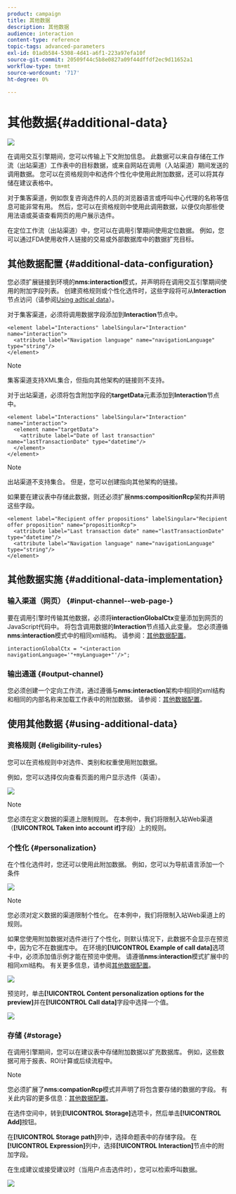 ```yaml
---
product: campaign
title: 其他数据
description: 其他数据
audience: interaction
content-type: reference
topic-tags: advanced-parameters
exl-id: 01adb584-5308-4d41-a6f1-223a97efa10f
source-git-commit: 20509f44c5b8e0827a09f44dffdf2ec9d11652a1
workflow-type: tm+mt
source-wordcount: '717'
ht-degree: 0%

---
```


# 其他数据{#additional-data}

![](../../assets/v7-only.svg)

在调用交互引擎期间，您可以传输上下文附加信息。 此数据可以来自存储在工作流（出站渠道）工作表中的目标数据，或来自网站在调用（入站渠道）期间发送的调用数据。 您可以在资格规则中和选件个性化中使用此附加数据，还可以将其存储在建议表格中。

对于集客渠道，例如恢复咨询选件的人员的浏览器语言或呼叫中心代理的名称等信息可能非常有用。 然后，您可以在资格规则中使用此调用数据，以便仅向那些使用法语或英语查看网页的用户展示选件。

在定位工作流（出站渠道）中，您可以在调用引擎期间使用定位数据。 例如，您可以通过FDA使用收件人链接的交易或外部数据库中的数据扩充目标。

## 其他数据配置 {#additional-data-configuration}

您必须扩展链接到环境的&#x200B;**nms:interaction**&#x200B;模式，并声明将在调用交互引擎期间使用的附加字段列表。 创建资格规则或个性化选件时，这些字段将可从&#x200B;**Interaction**&#x200B;节点访问（请参阅[Using adtical data](#using-additional-data)）。

对于集客渠道，必须将调用数据字段添加到&#x200B;**Interaction**&#x200B;节点中。

```
<element label="Interactions" labelSingular="Interaction" name="interaction">
  <attribute label="Navigation language" name="navigationLanguage" type="string"/>
</element>
```

>[!NOTE]
>
>集客渠道支持XML集合，但指向其他架构的链接则不支持。

对于出站渠道，必须将包含附加字段的&#x200B;**targetData**&#x200B;元素添加到&#x200B;**Interaction**&#x200B;节点中。

```
<element label="Interactions" labelSingular="Interaction" name="interaction">
  <element name="targetData">
    <attribute label="Date of last transaction" name="lastTransactionDate" type="datetime"/>
  </element>
</element>
```

>[!NOTE]
>
>出站渠道不支持集合。 但是，您可以创建指向其他架构的链接。

如果要在建议表中存储此数据，则还必须扩展&#x200B;**nms:compositionRcp**&#x200B;架构并声明这些字段。

```
<element label="Recipient offer propositions" labelSingular="Recipient offer proposition" name="propositionRcp">
  <attribute label="Last transaction date" name="lastTransactionDate" type="datetime"/>
  <attribute label="Navigation language" name="navigationLanguage" type="string"/>
</element>
```

## 其他数据实施 {#additional-data-implementation}

### 输入渠道（网页） {#input-channel--web-page-}

要在调用引擎时传输其他数据，必须将&#x200B;**interactionGlobalCtx**&#x200B;变量添加到网页的JavaScript代码中。 将包含调用数据的&#x200B;**Interaction**&#x200B;节点插入此变量。 您必须遵循&#x200B;**nms:interaction**&#x200B;模式中的相同xml结构。 请参阅：[其他数据配置](#additional-data-configuration)。

```
interactionGlobalCtx = "<interaction navigationLanguage='"+myLanguage+"'/>";
```

### 输出通道 {#output-channel}

您必须创建一个定向工作流，通过遵循与&#x200B;**nms:interaction**&#x200B;架构中相同的xml结构和相同的内部名称来加载工作表中的附加数据。 请参阅：[其他数据配置](#additional-data-configuration)。

## 使用其他数据 {#using-additional-data}

### 资格规则 {#eligibility-rules}

您可以在资格规则中对选件、类别和权重使用附加数据。

例如，您可以选择仅向查看页面的用户显示选件（英语）。

![](assets/ita_calldata_query.png)

>[!NOTE]
>
>您必须在定义数据的渠道上限制规则。 在本例中，我们将限制入站Web渠道（**[!UICONTROL Taken into account if]**&#x200B;字段）上的规则。

### 个性化 {#personalization}

在个性化选件时，您还可以使用此附加数据。 例如，您可以为导航语言添加一个条件

![](assets/ita_calldata_perso.png)

>[!NOTE]
>
>您必须对定义数据的渠道限制个性化。 在本例中，我们将限制入站Web渠道上的规则。

如果您使用附加数据对选件进行了个性化，则默认情况下，此数据不会显示在预览中，因为它不在数据库中。 在环境的&#x200B;**[!UICONTROL Example of call data]**&#x200B;选项卡中，必须添加值示例才能在预览中使用。 请遵循&#x200B;**nms:interaction**&#x200B;模式扩展中的相同xml结构。 有关更多信息，请参阅[其他数据配置](#additional-data-configuration)。

![](assets/ita_calldata_preview.png)

预览时，单击&#x200B;**[!UICONTROL Content personalization options for the preview]**&#x200B;并在&#x200B;**[!UICONTROL Call data]**&#x200B;字段中选择一个值。

![](assets/ita_calldata_preview2.png)

### 存储 {#storage}

在调用引擎期间，您可以在建议表中存储附加数据以扩充数据库。 例如，这些数据可用于报表、ROI计算或后续流程中。

>[!NOTE]
>
>您必须扩展了&#x200B;**nms:compationRcp**&#x200B;模式并声明了将包含要存储的数据的字段。 有关此内容的更多信息：[其他数据配置](#additional-data-configuration)。

在选件空间中，转到&#x200B;**[!UICONTROL Storage]**&#x200B;选项卡，然后单击&#x200B;**[!UICONTROL Add]**&#x200B;按钮。

在&#x200B;**[!UICONTROL Storage path]**&#x200B;列中，选择命题表中的存储字段。 在&#x200B;**[!UICONTROL Expression]**&#x200B;列中，选择&#x200B;**[!UICONTROL Interaction]**&#x200B;节点中的附加字段。

在生成建议或接受建议时（当用户点击选件时），您可以检索呼叫数据。

![](assets/ita_calldata_storage.png)
